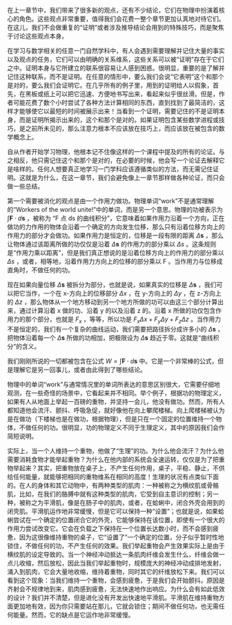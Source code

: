 在上一章节中，我们带来了很多新的观点，还有不少结论，它们在物理中扮演着核心的角色。这些观点非常重要，值得我们会花费一整个章节更加认真地对待它们。在这儿，我们不会做重复的“证明”或者涉及推导结论会用到的特殊技巧，而是聚焦于讨论这些观点本身。

在学习与数学相关的任意一门自然学科中，有人会遇到需要理解并记住大量的事实以及观点的任务，它们可以由明确的关系维系，这些关系可以被“证明”存在于它们之中。证明本身与它所建立的联系很容易让人感到困惑。很明显，重要的是了解并记住这种联系，而不是证明。在任意的情形中，要么我们会说“它表明”这个和那个是对的，要么我们会证明它。在几乎所有的例子里，用到的证明给人以假象，首先，在黑板或纸上可以把它迅速、方便地书写出来，看起来似乎很丝滑。但是，作者可能花费了数个小时尝试了各种方法计算相同的东西，直到找到了最简洁的，这样才能够使它以最短的时间被展示出来！当看到一个证明，需要记住的不是证明本身，而是证明所揭示出来的，这个和那个是对的。如果证明包含某些数学进程或技巧，是之前所未见的，那么注意力根本不应该放在技巧上，而应该放在被包含的数学概念上。

自从作者开始学习物理，他根本记不住像这样的一个课程中提及的所有的论证。与之相反，他只需记住这个和那个是对的，在必要的时候，他会写一个论证去解释它是啥样的。任何人想要真正地学习一门学科应该遵循类似的方法，而无需记住证明。这就是为什么，在这一章节，我们会避免像上一章节那样做各种论证，而只会做一些总结。

第一个需要被消化的观点是由一个作用力做功。物理单词“work”不是通常理解的“Workers of the world unite!”中的单词，而是另一个意思。物理的功被表示为 $\int \boldsymbol{F}\cdot d\boldsymbol{s}$ ，被称为 “F 点 ds 的曲线积分”，它意味着如果作用力沿着一个方向，正在做功的力作用的物体会沿着一个确定的方向发生位移，那么只有沿着位移方向上的作用力的部分才会做功。如果作用力是恒定的，位移是一段有限的距离 $\Delta \boldsymbol{s}$ ，那么让物体通过该距离所做的功仅仅是沿着 $\Delta \boldsymbol{s}$ 的作用力的部分乘以 $\Delta{s}$ 。这条规则是“作用力乘以距离”，但是我们真正想说的是沿着位移方向上的作用力的部分乘以 $\Delta{s}$ ，或者，相等地，沿着作用力方向上的位移的部分乘以 F 。当作用力与位移成直角时，不做任何的功。

现在如果向量位移 $\Delta \boldsymbol{s}$ 被拆分为部分，也就是说，如果真实的位移是 $\Delta \boldsymbol{s}$ ，我们可以把它当作，一个在 x-方向上的位移部分 $\Delta{x}$ ，在 y-方向上的 $\Delta{y}$ ，在 z-方向上的 $\Delta{z}$ ，那么物体从一个地方移动到另一个地方所做的功可以由这三个部分计算出来，通过计算沿着 x 做的功、沿着 y 的以及沿着 z 的。沿着 x 所做的功仅包含作用力的那个部分，也就是 $F_x$ ，等等，所以功是 $F_x\Delta{x}+F_y\Delta{y}+F_z\Delta{z}$ 。当作用力不是恒定的，我们有一个复杂的曲线运动，我们需要把路径拆分成许多小的 $\Delta \boldsymbol{s}$ ，把物体沿着每一个 $\Delta \boldsymbol{s}$ 所做的功相加，把极限设为 $\Delta \boldsymbol{s}$ 趋近于零。这就是“曲线积分”的含义。

我们刚刚所说的一切都被包含在公式 $W=\int \boldsymbol{F}\cdot d\boldsymbol{s}$ 中。它是一个非常棒的公式，但是理解它是另一回事儿，或者由此得到了哪些结论。

物理中的单词“work”与通常情况里的单词所表达的意思区别很大，它需要仔细地观测，在一些奇怪的场景中，它看起来并不相同。举个例子，根据功的物理定义，如果有人从地面上举起一百磅的重物，并坚持一会儿，他没有做功。然而，所有人都知道他会流汗、颤抖、呼吸急促，就好像他在向上攀爬楼梯。向上爬楼梯被认为是在做功（下楼梯也是在做功，根据物理），但是只在一个固定的位置维持一个物体，不做任何的功。很明显，功的物理定义不同于生理定义，其中的原因我们会作简短说明。

实际上，当一个人维持一个重物，他做了“生理”的功。为什么他会流汗？为什么他需要消耗食物才能举起重物？为什么在他内部的系统会全速运转，仅仅是为了把重物举起来？其实，把重物放在桌子上，不产生任何作用，桌子，平稳、静止，不供给任何能量，就能够把相同的重物维系在相同的高度！生理的状况有点类似下面的。在人的身体和其它动物中，有两种类型的肌肉：一种被称之为横纹肌或骨骼肌，比如，在我们的胳膊中就有这种类型的肌肉，它受到自主意识的控制；另一种，被称之为平滑肌，像是在肠子中的肌肉，或者，在蛤蜊中，闭合外壳会用到的闭壳肌。平滑肌运作地非常缓慢，但是它可以保持一种“设置”；也就是说，如果蛤蜊尝试在一个确定的位置闭合它的外壳，它能够保持在该位置，即使有一个很大的作用力尝试改变它。它会在负载之下保持在一个位置长达数小时，而不会感到疲惫，因为这很像维持重物的桌子，它“设置了”一个确定的位置，分子似乎暂时性地锁住，不做任何的功，不产生任何的效果。我们举起重物会产生效果实际上是由于横纹肌的设定导致的。当一个神经冲动抵达一条肌肉纤维会发生什么，纤维会做一点儿收缩，然后放松，因此当我们举起重物时，规模庞大的神经冲动成排地发射，涌入到肌肉，它会大量地收缩，维持着重物，同时其它的纤维放松下来。我们可以看到这个现象：当我们维持一个重物，会感到疲惫，于是我们会开始颤抖。原因是齐射会不规律地到来，肌肉感到疲惫，无法快速地作出响应。为什么会有如此低效的设计？我们并不清楚，但是进化没有开发出快速地平滑肌。平滑肌在维持重物方面更加地有效，因为你只需要站在那儿，它就会锁住；期间不做任何功，也无需任何能量。然而，它的缺点是它运作地非常缓慢。
